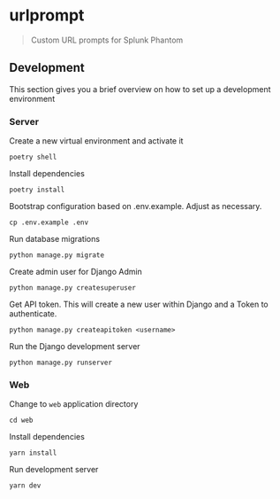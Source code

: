 # urlprompt

> Custom URL prompts for Splunk Phantom

## Development
This section gives you a brief overview on how to set up a development environment

### Server

Create a new virtual environment and activate it
```
poetry shell
```

Install dependencies
```
poetry install
```

Bootstrap configuration based on .env.example. Adjust as necessary.
```
cp .env.example .env
```

Run database migrations
```
python manage.py migrate
```

Create admin user for Django Admin
```
python manage.py createsuperuser
```

Get API token. This will create a new user within Django and a Token to authenticate.
```
python manage.py createapitoken <username>
```

Run the Django development server
```
python manage.py runserver
```

### Web

Change to `web` application directory
```
cd web
```

Install dependencies
```
yarn install
```

Run development server
```
yarn dev
```

